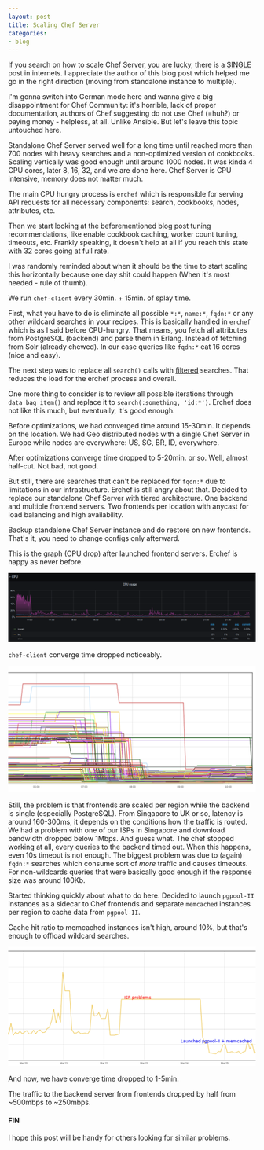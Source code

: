 ```yaml
---
layout: post
title: Scaling Chef Server
categories:
- blog
---
```


If you search on how to scale Chef Server, you are lucky, there is a [SINGLE](http://irvingpop.github.io/blog/2015/04/20/tuning-the-chef-server-for-scale/) post in internets.
I appreciate the author of this blog post which helped me go in the right direction (moving from standalone instance to multiple).

I'm gonna switch into German mode here and wanna give a big disappointment for Chef Community: it's horrible, lack of proper documentation, authors of Chef suggesting do not use Chef (=huh?) or paying money - helpless, at all. Unlike Ansible. But let's leave this topic untouched here.

Standalone Chef Server served well for a long time until reached more than 700 nodes with heavy searches and a non-optimized version of cookbooks. Scaling vertically was good
enough until around 1000 nodes. It was kinda 4 CPU cores, later 8, 16, 32, and we are done here. Chef Server is CPU intensive, memory does not matter much.

The main CPU hungry process is `erchef` which is responsible for serving API requests for all necessary components: search, cookbooks, nodes, attributes, etc.

Then we start looking at the beforementioned blog post tuning recommendations, like enable cookbook caching, worker count tuning, timeouts, etc. Frankly speaking, it doesn't help at all if you reach this state with 32 cores going at full rate.

I was randomly reminded about when it should be the time to start scaling this horizontally because one day shit could happen (When it's most needed - rule of thumb).

We run `chef-client` every 30min. + 15min. of splay time.

First, what you have to do is eliminate all possible `*:*`, `name:*`, `fqdn:*` or any other wildcard searches in your recipes. This is basically handled in `erchef` which is as I said before CPU-hungry. That means, you fetch all attributes from PostgreSQL (backend) and parse them in Erlang. Instead of fetching from Solr (already chewed).
In our case queries like `fqdn:*` eat 16 cores (nice and easy).

The next step was to replace all `search()` calls with [filtered](https://docs.chef.io/chef_search/#filter-search-results) searches. That reduces the load for the erchef process and overall.

One more thing to consider is to review all possible iterations through `data_bag_item()` and replace it to `search(:something, 'id:*')`. Erchef does not like this much, but eventually, it's good enough.

Before optimizations, we had converged time around 15-30min. It depends on the location. We had Geo distributed nodes with a single Chef Server in Europe while nodes are everywhere: US, SG, BR, ID, everywhere.

After optimizations converge time dropped to 5-20min. or so. Well, almost half-cut. Not bad, not good.

But still, there are searches that can't be replaced for `fqdn:*` due to limitations in our infrastructure. Erchef is still angry about that. Decided to replace our standalone Chef Server with tiered architecture. One backend and multiple frontend servers. Two frontends per location with anycast for load balancing and high availability.

Backup standalone Chef Server instance and do restore on new frontends. That's it, you need to change configs only afterward.

This is the graph (CPU drop) after launched frontend servers. Erchef is happy as never before.

![](/images/chef-server.png)

`chef-client` converge time dropped noticeably.

![](/images/chef-client.png)

Still, the problem is that frontends are scaled per region while the backend is single (especially PostgreSQL). From Singapore to UK or so, latency is around 160-300ms, it depends on the conditions how the traffic is routed. We had a problem with one of our ISPs in Singapore and download bandwidth dropped below 1Mbps. And guess what. The chef stopped working at all, every queries to the backend timed out. When this happens, even 10s timeout is not enough. The biggest problem was due to (again) `fqdn:*` searches which consume sort of _more_ traffic and causes timeouts. For non-wildcards queries that were basically good enough if the response size was around 100Kb.

Started thinking quickly about what to do here. Decided to launch `pgpool-II` instances as a sidecar to Chef frontends and separate `memcached` instances per region to cache data from `pgpool-II`.

Cache hit ratio to memcached instances isn't high, around 10%, but that's enough to offload wildcard searches.

![](/images/chef-client-after-memcached.png)

And now, we have converge time dropped to 1-5min.

The traffic to the backend server from frontends dropped by half from ~500mbps to ~250mbps.

#### FIN

I hope this post will be handy for others looking for similar problems.

